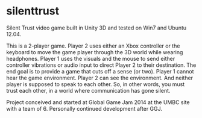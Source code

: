silenttrust
===========

Silent Trust video game built in Unity 3D and tested on Win7 and Ubuntu 12.04. 

This is a 2-player game.
Player 2 uses either an Xbox controller or the keyboard to move the game player through the 3D world while wearing headphones.
Player 1 uses the visuals and the mouse to send either controller vibrations or audio input to direct Player 2 to their destination.
The end goal is to provide a game that cuts off a sense (or two). Player 1 cannot hear the game environment. Player 2 can see the environment. And neither player is supposed to speak to each other.
So, in other words, you must trust each other, in a world where communication has gone silent.

Project conceived and started at Global Game Jam 2014 at the UMBC site with a team of 6.
Personally continued development after GGJ.
